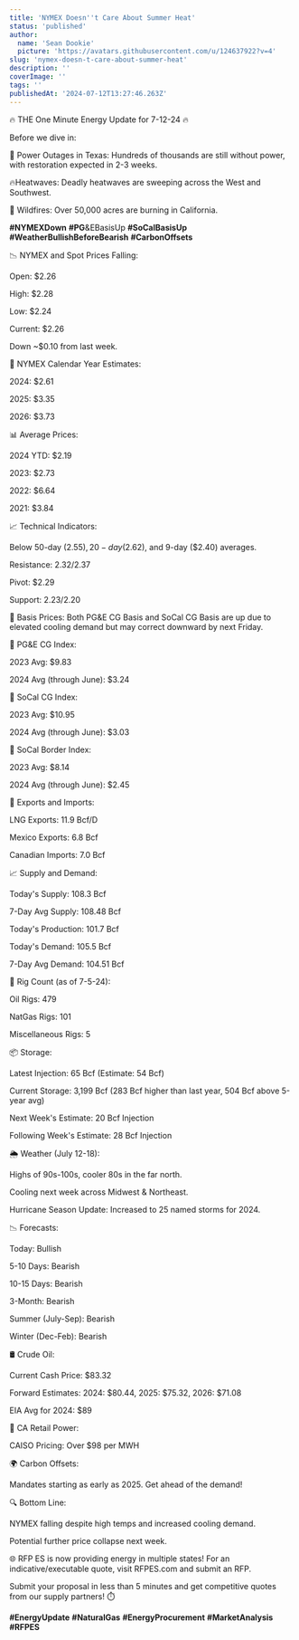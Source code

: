 ```yaml
---
title: 'NYMEX Doesn''t Care About Summer Heat'
status: 'published'
author:
  name: 'Sean Dookie'
  picture: 'https://avatars.githubusercontent.com/u/124637922?v=4'
slug: 'nymex-doesn-t-care-about-summer-heat'
description: ''
coverImage: ''
tags: ''
publishedAt: '2024-07-12T13:27:46.263Z'
---
```


🔥 THE One Minute Energy Update for 7-12-24 🔥

Before we dive in:

🚫 Power Outages in Texas: Hundreds of thousands are still without power, with restoration expected in 2-3 weeks.

🔥Heatwaves: Deadly heatwaves are sweeping across the West and Southwest.

🌲 Wildfires: Over 50,000 acres are burning in California.

**#NYMEXDown** **#PG**&EBasisUp **#SoCalBasisUp** **#WeatherBullishBeforeBearish** **#CarbonOffsets**

📉 NYMEX and Spot Prices Falling:

Open: $2.26

High: $2.28

Low: $2.24

Current: $2.26

Down \~$0.10 from last week.

📅 NYMEX Calendar Year Estimates:

2024: $2.61

2025: $3.35

2026: $3.73

📊 Average Prices:

2024 YTD: $2.19

2023: $2.73

2022: $6.64

2021: $3.84

📈 Technical Indicators:

Below 50-day ($2.55), 20-day ($2.62), and 9-day ($2.40) averages.

Resistance: $2.32/$2.37

Pivot: $2.29

Support: $2.23/$2.20

🔺 Basis Prices: Both PG&E CG Basis and SoCal CG Basis are up due to elevated cooling demand but may correct downward by next Friday.

🔹 PG&E CG Index:

2023 Avg: $9.83

2024 Avg (through June): $3.24

🔹 SoCal CG Index:

2023 Avg: $10.95

2024 Avg (through June): $3.03

🔹 SoCal Border Index:

2023 Avg: $8.14

2024 Avg (through June): $2.45

🚢 Exports and Imports:

LNG Exports: 11.9 Bcf/D

Mexico Exports: 6.8 Bcf

Canadian Imports: 7.0 Bcf

📈 Supply and Demand:

Today's Supply: 108.3 Bcf

7-Day Avg Supply: 108.48 Bcf

Today's Production: 101.7 Bcf

Today's Demand: 105.5 Bcf

7-Day Avg Demand: 104.51 Bcf

🔧 Rig Count (as of 7-5-24):

Oil Rigs: 479

NatGas Rigs: 101

Miscellaneous Rigs: 5

📦 Storage:

Latest Injection: 65 Bcf (Estimate: 54 Bcf)

Current Storage: 3,199 Bcf (283 Bcf higher than last year, 504 Bcf above 5-year avg)

Next Week's Estimate: 20 Bcf Injection

Following Week's Estimate: 28 Bcf Injection

🌦️ Weather (July 12-18):

Highs of 90s-100s, cooler 80s in the far north.

Cooling next week across Midwest & Northeast.

Hurricane Season Update: Increased to 25 named storms for 2024.

📉 Forecasts:

Today: Bullish

5-10 Days: Bearish

10-15 Days: Bearish

3-Month: Bearish

Summer (July-Sep): Bearish

Winter (Dec-Feb): Bearish

🛢️ Crude Oil:

Current Cash Price: $83.32

Forward Estimates: 2024: $80.44, 2025: $75.32, 2026: $71.08

EIA Avg for 2024: $89

🔋 CA Retail Power:

CAISO Pricing: Over $98 per MWH

🌍 Carbon Offsets:

Mandates starting as early as 2025. Get ahead of the demand!

🔍 Bottom Line:

NYMEX falling despite high temps and increased cooling demand.

Potential further price collapse next week.

🌐 RFP ES is now providing energy in multiple states! For an indicative/executable quote, visit RFPES.com and submit an RFP.

Submit your proposal in less than 5 minutes and get competitive quotes from our supply partners! ⏱️

**#EnergyUpdate** **#NaturalGas** **#EnergyProcurement** **#MarketAnalysis** **#RFPES**